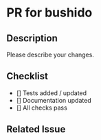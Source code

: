 # PR for bushido

## Description

Please describe your changes.

## Checklist
- [] Tests added / updated
- [] Documentation updated
- [] All checks pass

## Related Issue

